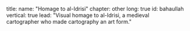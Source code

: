 title: 
    name: "Homage to al-Idrisi"
    chapter: other
    long: true
id: bahaullah
vertical: true
lead: "Visual homage to al-Idrisi, a medieval<br>cartographer who made cartography an art form."